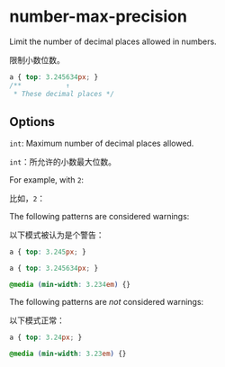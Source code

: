 # number-max-precision

Limit the number of decimal places allowed in numbers.

限制小数位数。

```css
a { top: 3.245634px; }
/**           ↑
 * These decimal places */
```

## Options

`int`: Maximum number of decimal places allowed.

`int`：所允许的小数最大位数。

For example, with `2`:

比如，`2`：

The following patterns are considered warnings:

以下模式被认为是个警告：

```css
a { top: 3.245px; }
```

```css
a { top: 3.245634px; }
```

```css
@media (min-width: 3.234em) {}
```

The following patterns are *not* considered warnings:

以下模式正常：

```css
a { top: 3.24px; }
```

```css
@media (min-width: 3.23em) {}
```
